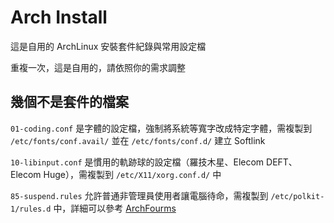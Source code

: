# Arch Install

這是自用的 ArchLinux 安裝套件紀錄與常用設定檔

重複一次，這是自用的，請依照你的需求調整

## 幾個不是套件的檔案

`01-coding.conf` 是字體的設定檔，強制將系統等寬字改成特定字體，需複製到 `/etc/fonts/conf.avail/` 並在 `/etc/fonts/conf.d/` 建立 Softlink

`10-libinput.conf` 是慣用的軌跡球的設定檔（羅技木星、Elecom DEFT、Elecom Huge），需複製到 `/etc/X11/xorg.conf.d/` 中

`85-suspend.rules` 允許普通非管理員使用者讓電腦待命，需複製到 `/etc/polkit-1/rules.d` 中，詳細可以參考 [ArchFourms](https://bbs.archlinux.org/viewtopic.php?id=216161)
